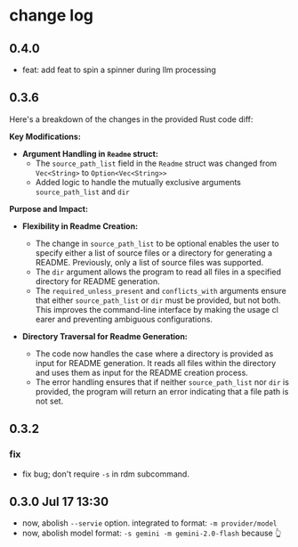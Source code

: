 # change log

## 0.4.0

* feat: add feat to spin a spinner during llm processing

## 0.3.6

Here's a breakdown of the changes in the provided Rust code diff:

**Key Modifications:**

*   **Argument Handling in `Readme` struct:**
    *   The `source_path_list` field in the `Readme` struct was changed from `Vec<String>` to `Option<Vec<String>>`
    *   Added logic to handle the mutually exclusive arguments `source_path_list` and `dir`

**Purpose and Impact:**

*   **Flexibility in Readme Creation:**

    *   The change in `source_path_list` to be optional enables the user to specify either a list of source files or a directory for generating a README. Previously, only a list of source files was supported.
    *   The `dir` argument allows the program to read all files in a specified directory for README generation.
    *   The `required_unless_present` and `conflicts_with` arguments ensure that either `source_path_list` or `dir` must be provided, but not both. This improves the command-line interface by making the usage cl
earer and preventing ambiguous configurations.

*   **Directory Traversal for Readme Generation:**

    *   The code now handles the case where a directory is provided as input for README generation. It reads all files within the directory and uses them as input for the README creation process.
    *   The error handling ensures that if neither `source_path_list` nor `dir` is provided, the program will return an error indicating that a file path is not set.

## 0.3.2

### fix

* fix bug; don't require `-s` in rdm subcommand.

## 0.3.0 Jul 17 13:30

- now, abolish `--servie` option. integrated to format: `-m provider/model`
- now, abolish model format: `-s gemini -m gemini-2.0-flash` because 👆



